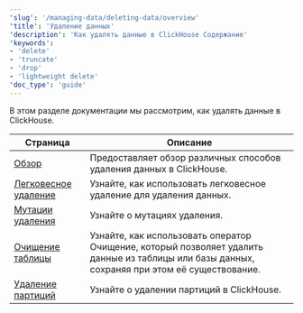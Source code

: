 ```yaml
---
'slug': '/managing-data/deleting-data/overview'
'title': 'Удаление данных'
'description': 'Как удалять данные в ClickHouse Содержание'
'keywords':
- 'delete'
- 'truncate'
- 'drop'
- 'lightweight delete'
'doc_type': 'guide'
---
```


В этом разделе документации мы рассмотрим, как удалять данные в ClickHouse.

| Страница                                                    | Описание                                                                                                                  |
|------------------------------------------------------------|---------------------------------------------------------------------------------------------------------------------------|
| [Обзор](./overview)                                       | Предоставляет обзор различных способов удаления данных в ClickHouse.                                                     |
| [Легковесное удаление](/guides/developer/lightweight-delete) | Узнайте, как использовать легковесное удаление для удаления данных.                                                      |
| [Мутации удаления](/managing-data/delete_mutations)       | Узнайте о мутациях удаления.                                                                                             |
| [Очищение таблицы](../truncate)                           | Узнайте, как использовать оператор Очищение, который позволяет удалить данные из таблицы или базы данных, сохраняя при этом её существование. |
| [Удаление партиций](../drop_partition)                    | Узнайте о удалении партиций в ClickHouse.                                                                                |
